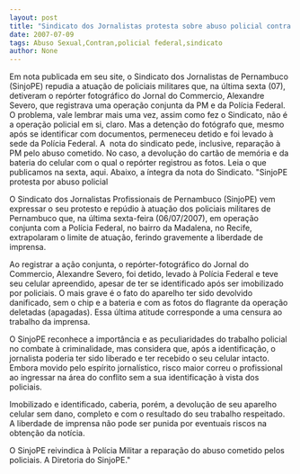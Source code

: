 ```yaml
---
layout: post
title: "Sindicato dos Jornalistas protesta sobre abuso policial contra fotógrafo do JC"
date: 2007-07-09
tags: Abuso Sexual,Contran,policial federal,sindicato
author: None
---
```

Em nota publicada em seu site, o Sindicato dos Jornalistas de Pernambuco (SinjoPE) repudia a atua&ccedil;&atilde;o de policiais militares que, na &uacute;ltima sexta (07), detiveram o rep&oacute;rter fotogr&aacute;fico do Jornal do Commercio, Alexandre Severo, que registrava&nbsp;uma opera&ccedil;&atilde;o conjunta da PM e da Pol&iacute;cia Federal. 
O problema, vale lembrar mais uma vez, assim como fez o Sindicato, n&atilde;o &eacute; a opera&ccedil;&atilde;o policial em si, claro. Mas a deten&ccedil;&atilde;o do fot&oacute;grafo que, mesmo ap&oacute;s se identificar com documentos, permeneceu detido e foi levado &agrave; sede da Pol&iacute;cia Federal.
A&nbsp; nota do sindicato pede, inclusive, repara&ccedil;&atilde;o &agrave; PM pelo abuso cometido. No caso, a devolu&ccedil;&atilde;o do cart&atilde;o de mem&oacute;ria e da bateria do celular com o qual o rep&oacute;rter registrou as fotos.
Leia o que publicamos na sexta, aqui.
Abaixo, a &iacute;ntegra da nota do Sindicato.
&quot;SinjoPE protesta por abuso policial 

O Sindicato dos Jornalistas Profissionais de Pernambuco (SinjoPE) vem expressar o seu protesto e rep&uacute;dio &agrave; atua&ccedil;&atilde;o dos policiais militares de Pernambuco que, na &uacute;ltima sexta-feira (06/07/2007), em opera&ccedil;&atilde;o conjunta com a Pol&iacute;cia Federal, no bairro da Madalena, no Recife, extrapolaram o limite de atua&ccedil;&atilde;o, ferindo gravemente a liberdade de imprensa. 

Ao registrar a a&ccedil;&atilde;o conjunta, o rep&oacute;rter-fotogr&aacute;fico do Jornal do Commercio, Alexandre Severo, foi detido, levado &agrave; Pol&iacute;cia Federal e teve seu celular apreendido, apesar 
de ter se identificado ap&oacute;s ser imobilizado por policiais. O mais grave &eacute; o fato do aparelho ter sido devolvido danificado, sem o chip e a bateria e com as fotos do flagrante da opera&ccedil;&atilde;o deletadas (apagadas). Essa &uacute;ltima atitude corresponde a uma censura ao trabalho da imprensa. 

O SinjoPE reconhece a import&acirc;ncia e as peculiaridades do trabalho policial no combate &agrave; criminalidade, mas considera que, ap&oacute;s a identifica&ccedil;&atilde;o, o jornalista poderia ter sido liberado e ter recebido o seu celular intacto. Embora movido pelo esp&iacute;rito jornal&iacute;stico, risco maior correu o profissional ao ingressar na &aacute;rea do conflito sem a sua identifica&ccedil;&atilde;o &agrave; vista dos policiais. 

Imobilizado e identificado, caberia, por&eacute;m, a devolu&ccedil;&atilde;o de seu aparelho celular sem dano, completo e com o resultado do seu trabalho respeitado. A liberdade de imprensa n&atilde;o pode ser punida por eventuais riscos na obten&ccedil;&atilde;o da not&iacute;cia. 

O SinjoPE reivindica &agrave; Pol&iacute;cia Militar a repara&ccedil;&atilde;o do abuso cometido pelos policiais. 
A Diretoria do SinjoPE.&quot;  